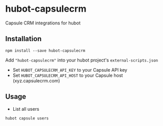 # hubot-capsulecrm

Capsule CRM integrations for hubot

## Installation

```
npm install --save hubot-capsulecrm
```

Add `"hubot-capsulecrm"` into your hubot project's `external-scripts.json`

- Set `HUBOT_CAPSULECRM_API_KEY` to your Capsule API key
- Set `HUBOT_CAPSULECRM_API_HOST` to your Capsule host (xyz.capsulecrm.com)

## Usage

* List all users
```
hubot capsule users
```

